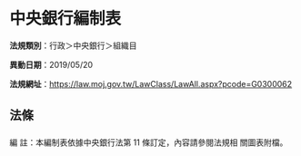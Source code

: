 # 中央銀行編制表

**法規類別**：行政＞中央銀行＞組織目

**異動日期**：2019/05/20  

**法規網址**：https://law.moj.gov.tw/LawClass/LawAll.aspx?pcode=G0300062





## 法條
##### 
編      註：本編制表依據中央銀行法第 11 條訂定，內容請參閱法規相
            關圖表附檔。


